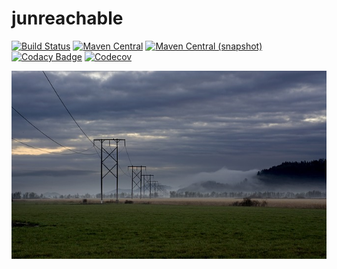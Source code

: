 junreachable
============

[![Build Status](https://img.shields.io/travis/io7m/junreachable.svg?style=flat-square)](https://travis-ci.org/io7m/junreachable)
[![Maven Central](https://img.shields.io/maven-central/v/com.io7m.junreachable/com.io7m.junreachable.svg?style=flat-square)](http://search.maven.org/#search%7Cga%7C1%7Cg%3A%22com.io7m.junreachable%22)
[![Maven Central (snapshot)](https://img.shields.io/nexus/s/https/oss.sonatype.org/com.io7m.junreachable/com.io7m.junreachable.svg?style=flat-square)](https://oss.sonatype.org/content/repositories/snapshots/com/io7m/junreachable/)
[![Codacy Badge](https://img.shields.io/codacy/grade/97f853737ec84d449e83d58c2fff8e0f.svg?style=flat-square)](https://www.codacy.com/app/github_79/junreachable?utm_source=github.com&amp;utm_medium=referral&amp;utm_content=io7m/junreachable&amp;utm_campaign=Badge_Grade)
[![Codecov](https://img.shields.io/codecov/c/github/io7m/junreachable.svg?style=flat-square)](https://codecov.io/gh/io7m/junreachable)

![junreachable](./src/site/resources/junreachable.jpg?raw=true)
